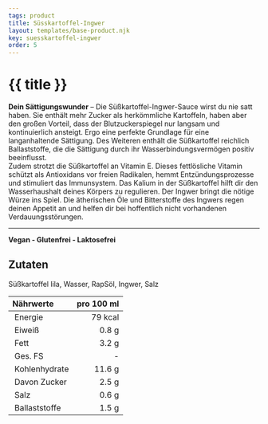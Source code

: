 ```yaml
---
tags: product
title: Süsskartoffel-Ingwer
layout: templates/base-product.njk
key: suesskartoffel-ingwer
order: 5
---
```


# {{ title }}
**Dein Sättigungswunder** –
Die Süßkartoffel-Ingwer-Sauce wirst du nie satt haben.
Sie enthält mehr Zucker als herkömmliche Kartoffeln, haben aber den großen Vorteil, dass der Blutzuckerspiegel nur langsam und kontinuierlich ansteigt. Ergo eine perfekte Grundlage für eine langanhaltende Sättigung.
Des Weiteren enthält die Süßkartoffel reichlich Ballaststoffe, die die Sättigung durch ihr Wasserbindungsvermögen positiv beeinflusst.  
Zudem strotzt die Süßkartoffel an Vitamin E. Dieses fettlösliche Vitamin schützt als Antioxidans vor freien Radikalen, hemmt Entzündungsprozesse und stimuliert das Immunsystem.
Das Kalium in der Süßkartoffel hilft dir den Wasserhaushalt deines Körpers zu regulieren.
Der Ingwer bringt die nötige Würze ins Spiel.
Die ätherischen Öle und Bitterstoffe des Ingwers regen deinen Appetit an und helfen dir bei hoffentlich nicht vorhandenen Verdauungsstörungen.

---
**Vegan - Glutenfrei - Laktosefrei**
## Zutaten
Süßkartoffel lila, Wasser, RapSöl, Ingwer, Salz

| Nährwerte       | pro 100 ml |
|:----------------|-----------:|
| Energie         | 79 kcal    |
| Eiweiß          | 0.8 g      |
| Fett            | 3.2 g      |
| Ges. FS         | -          |
| Kohlenhydrate   | 11.6 g     |
| Davon Zucker    | 2.5 g      |
| Salz            | 0.6 g      |
| Ballaststoffe   | 1.5 g      |
